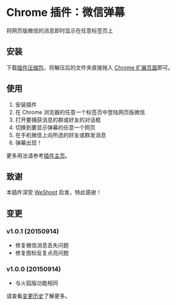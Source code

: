 # Chrome 插件：微信弹幕

将网页版微信的消息即时显示在任意标签页上

## 安装

下载[插件压缩包](http://aidistan.github.io/chrome-weixin-danmu/weixin-danmu.zip)，将解压后的文件夹直接拖入 [Chrome 扩展页面](chrome://extensions/)即可。

## 使用

1. 安装插件
2. 在 Chrome 浏览器的任意一个标签页中登陆网页版微信
3. 打开要捕获消息的群或好友的对话框
4. 切换到要显示弹幕的任意一个网页
5. 在手机微信上向所选的好友或群发消息
6. 弹幕出现！

更多用法请参考[插件主页](http://aidistan.github.io/browser-weixin-danmu/)。

## 致谢

本插件深受 [WeShoot](https://github.com/Integ/WeShoot) 启发，特此感谢！

## 变更

### v1.0.1 (20150914)

- 修复微信消息丢失问题
- 修复图标反复点亮问题

### v1.0.0 (20150914)

- 与火狐版功能相同

请查看[变更历史](https://github.com/aidistan/chrome-weixin-danmu/blob/master/HISTORY.md)了解更多。
